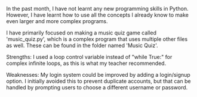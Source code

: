 In the past month, I have not learnt any new programming skills in Python. However, I have learnt how to use all the concepts I already know to make even larger and more complex programs.

I have primarily focused on making a music quiz game called 'music_quiz.py', which is a complex program that uses multiple other files as well. These can be found in the folder named 'Music Quiz'.

Strengths: I used a loop control variable instead of "while True:" for complex infinite loops, as this is what my teacher recommended.

Weaknesses: My login system could be improved by adding a login/signup option. I initially avoided this to prevent duplicate accounts, but that can be handled by prompting users to choose a different username or password.
